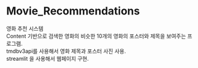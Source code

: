 # Movie_Recommendations
영화 추천 시스템   
Content 기반으로 검색한 영화의 비슷한 10개의 영화의 포스터와 제목을 보여주는 프로그램.  
tmdbv3api를 사용해서 영화 제목과 포스터 사진 사용.   
streamlit 을 사용해서 웹페이지 구현.   
